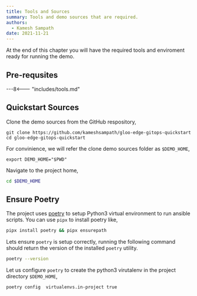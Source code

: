 ```yaml
---
title: Tools and Sources
summary: Tools and demo sources that are required.
authors:
  - Kamesh Sampath
date: 2021-11-21
---
```


At the end of this chapter you will have the required tools and enviroment ready for running the demo.

## Pre-requsites

---8<--- "includes/tools.md"

## Quickstart Sources

Clone the demo sources from the GitHub respository,

```shell
git clone https://github.com/kameshsampath/gloo-edge-gitops-quickstart
cd gloo-edge-gitops-quickstart
```

For convinience, we will refer the clone demo sources folder as `$DEMO_HOME`,

```shell
export DEMO_HOME="$PWD"
```

Navigate to the project home,

```bash
cd $DEMO_HOME
```

## Ensure Poetry

The project uses [poetry](https://python-poetry.org) to setup Python3 virtual environment to run ansible scripts. You can use `pipx` to install poetry like,

```bash
pipx install poetry && pipx ensurepath
```

Lets ensure `poetry` is setup correctly, running the following command should return the version of the installed `poetry` utility.

```bash
poetry --version
```

Let us configure `poetry` to create the python3 virutalenv in the project directory `$DEMO_HOME`,

```bash
poetry config  virtualenvs.in-project true
```
